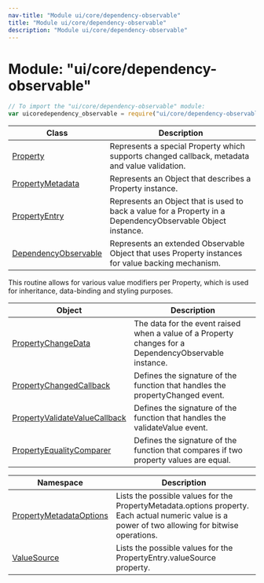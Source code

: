 ```yaml
---
nav-title: "Module ui/core/dependency-observable"
title: "Module ui/core/dependency-observable"
description: "Module ui/core/dependency-observable"
---
```

# Module: "ui/core/dependency-observable"

``` JavaScript
// To import the "ui/core/dependency-observable" module:
var uicoredependency_observable = require("ui/core/dependency-observable");
```

Class | Description
------|------------
[Property](../../../ui/core/dependency-observable/Property.md) | Represents a special Property which supports changed callback, metadata and value validation.
[PropertyMetadata](../../../ui/core/dependency-observable/PropertyMetadata.md) | Represents an Object that describes a Property instance.
[PropertyEntry](../../../ui/core/dependency-observable/PropertyEntry.md) | Represents an Object that is used to back a value for a Property in a DependencyObservable Object instance.
[DependencyObservable](../../../ui/core/dependency-observable/DependencyObservable.md) | Represents an extended Observable Object that uses Property instances for value backing mechanism.
This routine allows for various value modifiers per Property, which is used for inheritance, data-binding and styling purposes.

Object | Description
------|------------
[PropertyChangeData](../../../ui/core/dependency-observable/PropertyChangeData.md) | The data for the event raised when a value of a Property changes for a DependencyObservable instance.
[PropertyChangedCallback](../../../ui/core/dependency-observable/PropertyChangedCallback.md) | Defines the signature of the function that handles the propertyChanged event.
[PropertyValidateValueCallback](../../../ui/core/dependency-observable/PropertyValidateValueCallback.md) | Defines the signature of the function that handles the validateValue event.
[PropertyEqualityComparer](../../../ui/core/dependency-observable/PropertyEqualityComparer.md) | Defines the signature of the function that compares if two property values are equal.

Namespace | Description
------|------------
[PropertyMetadataOptions](../../../ui/core/dependency-observable/PropertyMetadataOptions/) | Lists the possible values for the PropertyMetadata.options property. Each actual numeric value is a power of two allowing for bitwise operations.
[ValueSource](../../../ui/core/dependency-observable/ValueSource/) | Lists the possible values for the PropertyEntry.valueSource property.